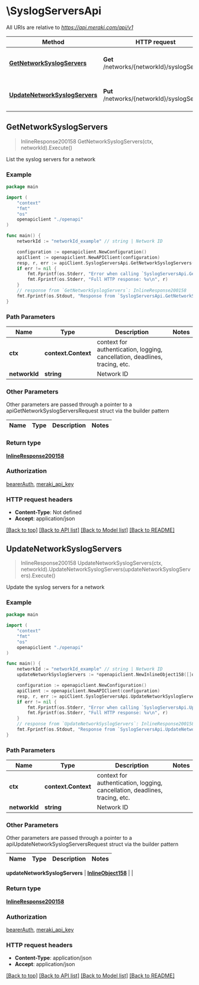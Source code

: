 # \SyslogServersApi

All URIs are relative to *https://api.meraki.com/api/v1*

Method | HTTP request | Description
------------- | ------------- | -------------
[**GetNetworkSyslogServers**](SyslogServersApi.md#GetNetworkSyslogServers) | **Get** /networks/{networkId}/syslogServers | List the syslog servers for a network
[**UpdateNetworkSyslogServers**](SyslogServersApi.md#UpdateNetworkSyslogServers) | **Put** /networks/{networkId}/syslogServers | Update the syslog servers for a network



## GetNetworkSyslogServers

> InlineResponse200158 GetNetworkSyslogServers(ctx, networkId).Execute()

List the syslog servers for a network



### Example

```go
package main

import (
    "context"
    "fmt"
    "os"
    openapiclient "./openapi"
)

func main() {
    networkId := "networkId_example" // string | Network ID

    configuration := openapiclient.NewConfiguration()
    apiClient := openapiclient.NewAPIClient(configuration)
    resp, r, err := apiClient.SyslogServersApi.GetNetworkSyslogServers(context.Background(), networkId).Execute()
    if err != nil {
        fmt.Fprintf(os.Stderr, "Error when calling `SyslogServersApi.GetNetworkSyslogServers``: %v\n", err)
        fmt.Fprintf(os.Stderr, "Full HTTP response: %v\n", r)
    }
    // response from `GetNetworkSyslogServers`: InlineResponse200158
    fmt.Fprintf(os.Stdout, "Response from `SyslogServersApi.GetNetworkSyslogServers`: %v\n", resp)
}
```

### Path Parameters


Name | Type | Description  | Notes
------------- | ------------- | ------------- | -------------
**ctx** | **context.Context** | context for authentication, logging, cancellation, deadlines, tracing, etc.
**networkId** | **string** | Network ID | 

### Other Parameters

Other parameters are passed through a pointer to a apiGetNetworkSyslogServersRequest struct via the builder pattern


Name | Type | Description  | Notes
------------- | ------------- | ------------- | -------------


### Return type

[**InlineResponse200158**](InlineResponse200158.md)

### Authorization

[bearerAuth](../README.md#bearerAuth), [meraki_api_key](../README.md#meraki_api_key)

### HTTP request headers

- **Content-Type**: Not defined
- **Accept**: application/json

[[Back to top]](#) [[Back to API list]](../README.md#documentation-for-api-endpoints)
[[Back to Model list]](../README.md#documentation-for-models)
[[Back to README]](../README.md)


## UpdateNetworkSyslogServers

> InlineResponse200158 UpdateNetworkSyslogServers(ctx, networkId).UpdateNetworkSyslogServers(updateNetworkSyslogServers).Execute()

Update the syslog servers for a network



### Example

```go
package main

import (
    "context"
    "fmt"
    "os"
    openapiclient "./openapi"
)

func main() {
    networkId := "networkId_example" // string | Network ID
    updateNetworkSyslogServers := *openapiclient.NewInlineObject158([]openapiclient.NetworksNetworkIdSyslogServersServers{*openapiclient.NewNetworksNetworkIdSyslogServersServers("Host_example", int32(123), []string{"Roles_example"})}) // InlineObject158 | 

    configuration := openapiclient.NewConfiguration()
    apiClient := openapiclient.NewAPIClient(configuration)
    resp, r, err := apiClient.SyslogServersApi.UpdateNetworkSyslogServers(context.Background(), networkId).UpdateNetworkSyslogServers(updateNetworkSyslogServers).Execute()
    if err != nil {
        fmt.Fprintf(os.Stderr, "Error when calling `SyslogServersApi.UpdateNetworkSyslogServers``: %v\n", err)
        fmt.Fprintf(os.Stderr, "Full HTTP response: %v\n", r)
    }
    // response from `UpdateNetworkSyslogServers`: InlineResponse200158
    fmt.Fprintf(os.Stdout, "Response from `SyslogServersApi.UpdateNetworkSyslogServers`: %v\n", resp)
}
```

### Path Parameters


Name | Type | Description  | Notes
------------- | ------------- | ------------- | -------------
**ctx** | **context.Context** | context for authentication, logging, cancellation, deadlines, tracing, etc.
**networkId** | **string** | Network ID | 

### Other Parameters

Other parameters are passed through a pointer to a apiUpdateNetworkSyslogServersRequest struct via the builder pattern


Name | Type | Description  | Notes
------------- | ------------- | ------------- | -------------

 **updateNetworkSyslogServers** | [**InlineObject158**](InlineObject158.md) |  | 

### Return type

[**InlineResponse200158**](InlineResponse200158.md)

### Authorization

[bearerAuth](../README.md#bearerAuth), [meraki_api_key](../README.md#meraki_api_key)

### HTTP request headers

- **Content-Type**: application/json
- **Accept**: application/json

[[Back to top]](#) [[Back to API list]](../README.md#documentation-for-api-endpoints)
[[Back to Model list]](../README.md#documentation-for-models)
[[Back to README]](../README.md)

